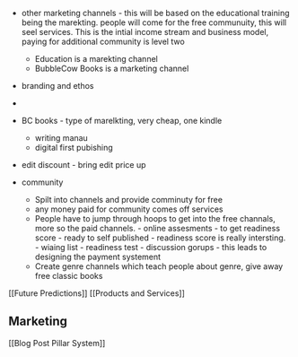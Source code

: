 





- other marketing channels - this will be based on the educational training being the marekting. people will come for the free communuity, this will seel services. This is the intial income stream and business model, paying for additional community is level two
	- Education is a marekting channel
	- BubbleCow Books is a marketing channel
- branding and ethos
	
-

- BC books - type of marelkting, very cheap, one kindle
	- writing manau
	- digital first pubishing
- edit discount - bring edit price up

- community
	- Spilt into channels and provide comminuty for free
	- any money paid for community comes off services
	- People have to jump through hoops to get into the free channals, more so the paid channels. - online assesments - to get readiness score - ready to self published - readiness score is really intersting. - wiaing list - readiness test - discussion gorups - this leads to designing the payment systement
	- Create genre channels which teach people about genre, give away free classic books

[[Future Predictions]]
[[Products and Services]]

## Marketing

[[Blog Post Pillar System]]